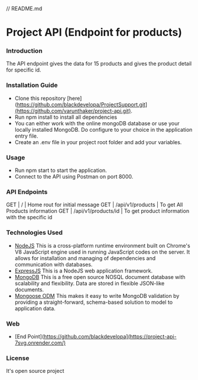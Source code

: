 // README.md
# Project API (Endpoint for products)

### Introduction
The API endpoint gives the data for 15 products and gives the product detail for specific id.

### Installation Guide
* Clone this repository [here](https://github.com/blackdevelopa/ProjectSupport.git](https://github.com/varunthaker/project-api.git).
* Run npm install to install all dependencies
* You can either work with the online mongoDB database or use your locally installed MongoDB. Do configure to your choice in the application entry file.
* Create an .env file in your project root folder and add your variables.
  
### Usage
* Run npm start to start the application.
* Connect to the API using Postman on port 8000.
  
### API Endpoints
GET | / | Home rout for initial message 
GET | /api/v1/products | To get All Products information
GET | /api/v1/products/id | To get product information with the specific id

### Technologies Used
* [NodeJS](https://nodejs.org/) This is a cross-platform runtime environment built on Chrome's V8 JavaScript engine used in running JavaScript codes on the server. It allows for installation and managing of dependencies and communication with databases.
* [ExpressJS](https://www.expresjs.org/) This is a NodeJS web application framework.
* [MongoDB](https://www.mongodb.com/) This is a free open source NOSQL document database with scalability and flexibility. Data are stored in flexible JSON-like documents.
* [Mongoose ODM](https://mongoosejs.com/) This makes it easy to write MongoDB validation by providing a straight-forward, schema-based solution to model to application data.
  
### Web
* [End Point](https://github.com/blackdevelopa](https://project-api-7svg.onrender.com/)
  
### License
It's open source project
